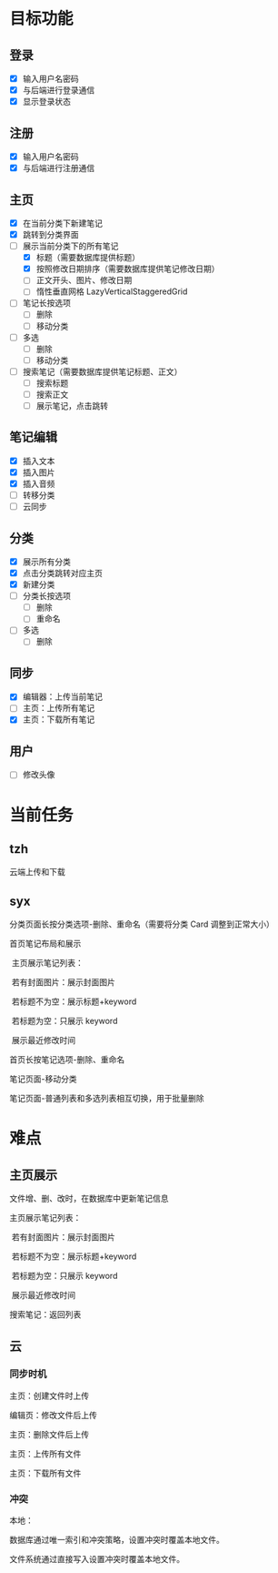 # 目标功能

## 登录

- [x] 输入用户名密码
- [x] 与后端进行登录通信
- [x] 显示登录状态

## 注册

- [x] 输入用户名密码
- [x] 与后端进行注册通信

## 主页

- [x] 在当前分类下新建笔记
- [x] 跳转到分类界面
- [ ] 展示当前分类下的所有笔记
  - [x] 标题（需要数据库提供标题）
  - [x] 按照修改日期排序（需要数据库提供笔记修改日期）
  - [ ] 正文开头、图片、修改日期
  - [ ] 惰性垂直网格 LazyVerticalStaggeredGrid
- [ ] 笔记长按选项
  - [ ] 删除
  - [ ] 移动分类
- [ ] 多选
  - [ ] 删除
  - [ ] 移动分类
- [ ] 搜索笔记（需要数据库提供笔记标题、正文）
  - [ ] 搜索标题
  - [ ] 搜索正文
  - [ ] 展示笔记，点击跳转

## 笔记编辑

- [x] 插入文本
- [x] 插入图片
- [x] 插入音频
- [ ] 转移分类
- [ ] 云同步

## 分类

- [x] 展示所有分类
- [x] 点击分类跳转对应主页
- [x] 新建分类
- [ ] 分类长按选项
  - [ ] 删除
  - [ ] 重命名
- [ ] 多选
  - [ ] 删除

## 同步

- [x] 编辑器：上传当前笔记
- [ ] 主页：上传所有笔记
- [x] 主页：下载所有笔记

## 用户

- [ ] 修改头像

# 当前任务

## tzh

云端上传和下载

## syx

分类页面长按分类选项-删除、重命名（需要将分类 Card 调整到正常大小）

首页笔记布局和展示

​	主页展示笔记列表：

​	若有封面图片：展示封面图片

​	若标题不为空：展示标题+keyword

​	若标题为空：只展示 keyword

​	展示最近修改时间

首页长按笔记选项-删除、重命名

笔记页面-移动分类

笔记页面-普通列表和多选列表相互切换，用于批量删除

# 难点

## 主页展示

文件增、删、改时，在数据库中更新笔记信息

主页展示笔记列表：

​	若有封面图片：展示封面图片

​	若标题不为空：展示标题+keyword

​	若标题为空：只展示 keyword

​	展示最近修改时间

搜索笔记：返回列表

## 云

### 同步时机

主页：创建文件时上传

编辑页：修改文件后上传

主页：删除文件后上传

主页：上传所有文件



主页：下载所有文件

### 冲突

本地：

数据库通过唯一索引和冲突策略，设置冲突时覆盖本地文件。

文件系统通过直接写入设置冲突时覆盖本地文件。
